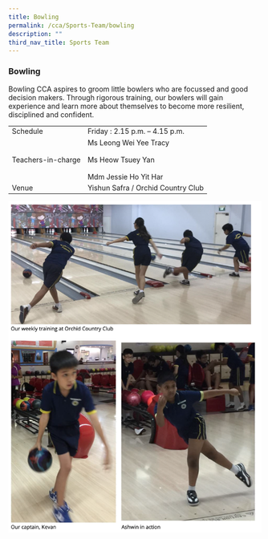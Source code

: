 ```yaml
---
title: Bowling
permalink: /cca/Sports-Team/bowling
description: ""
third_nav_title: Sports Team
---
```

### Bowling
Bowling CCA aspires to groom little bowlers who are focussed and good decision makers. Through rigorous training, our bowlers will gain experience and learn more about themselves to become more resilient, disciplined and confident.

|  |  |
|---|---|
| Schedule | Friday : 2.15 p.m. – 4.15 p.m. |
| Teachers-in-charge | Ms Leong Wei Yee Tracy<br><br>Ms Heow Tsuey Yan<br><br>Mdm Jessie Ho Yit Har |
|  Venue | Yishun Safra / Orchid Country Club |

![](/images/cca5.png)